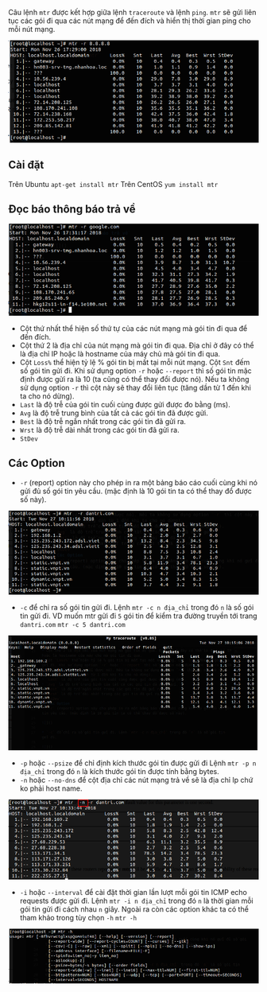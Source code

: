 Câu lệnh `mtr` được kết hợp giữa lệnh `traceroute` và lệnh `ping`. `mtr` sẽ gửi liên tục các gói  đi qua các nút mạng để đến đích và  hiển thị thời gian ping cho mỗi nút mạng.

![](https://github.com/niemdinhtrong/NIEMDT/blob/master/linux/images/mtr1.png)

## Cài đặt
Trên Ubuntu
`apt-get install mtr`
Trên CentOS
`yum install mtr`
## Đọc báo thông báo trả về

![](https://github.com/niemdinhtrong/NIEMDT/blob/master/linux/images/mtr2.png)

* Cột thứ nhất thể hiện số thứ tự của các nút mạng mà gói tin đi qua để đến đích.
* Cột thứ 2 là địa chỉ của nút mạng mà gói tin đi qua. Địa chỉ ở đây có thể là địa chỉ IP hoặc là hostname của máy chủ mà gói tin đi qua.
* Cột `Loss%` thể hiện tỷ lệ % gói tin bị mất tại mỗi nút mạng. Cột `Snt` đếm số gói tin gửi đi. Khi sử dụng option `-r` hoặc `--report` thì số gói tin mặc định được gửỉ ra là 10 (ta cũng có thể thay đổi được nó). Nếu ta không sử dụng option `-r` thì cột này sẽ thay đổi liên tục (tăng dần từ 1 đến khi ta cho nó dừng).
* `Last` là độ trễ của gói tin cuối cùng được gửi được đo bằng (ms).
* `Avg` là độ trễ trung bình của tất cả các gói tin đã được gửi.
* `Best` là độ trễ ngắn nhất trong các gói tin đã gửi ra.
* `Wrst` là độ trễ dài nhất trong các gói tin đã gửi ra.
* `StDev` 
## Các Option
* `-r` (report) option này cho phép in ra một bảng báo cáo cuối cùng khi nó gửi đủ số gói tin yêu cầu. (mặc định là 10 gói tin ta có thể thay đổ được số này).

![](https://github.com/niemdinhtrong/NIEMDT/blob/master/linux/images/mtr3.png)

* `-c` để chỉ ra số gói tin gửi đi. Lệnh `mtr -c n địa_chỉ` trong đó `n` là số gói tin gửi đi.
VD muốn mtr gửi đi `5` gói tin để kiểm tra đường truyền tới trang `dantri.com`
`mtr -c 5 dantri.com`

![](https://github.com/niemdinhtrong/NIEMDT/blob/master/linux/images/mtr4.png)

* `-p` hoặc `--psize` để chỉ định kích thước gói tin được gửi đi
Lệnh `mtr -p n địa_chỉ` trong đó `n` là kích thước gói tin được tính bằng bytes.
* `-n` hoặc `--no-dns` để cột địa chỉ các nút mạng trả về sẽ là địa chỉ Ip chứ ko phải host name.

![](https://github.com/niemdinhtrong/NIEMDT/blob/master/linux/images/mtr5.png)

* `-i` hoặc `--interval` để cài đặt thời gian lần lượt mỗi gói tin ICMP echo requests được gửi đi.
Lệnh `mtr -i n địa_chỉ` trong đó `n` là thời gian mỗi gói tin gửi đi cách nhau `n` giây.
Ngoài ra còn các option khác ta có thể tham khảo trong tùy chọn `-h` 
`mtr -h`

![](https://github.com/niemdinhtrong/NIEMDT/blob/master/linux/images/mtr6.png)

